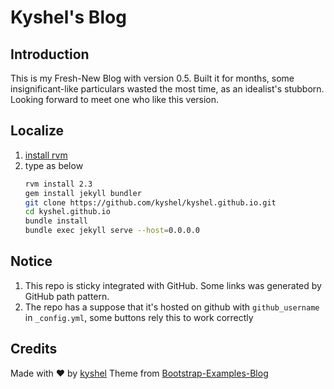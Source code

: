 # Kyshel's Blog

## Introduction
This is my Fresh-New Blog with version 0.5. Built it for months, some insignificant-like particulars wasted the most time, as an idealist's stubborn.
Looking forward to meet one who like this version.

## Localize
1. [install rvm](https://rvm.io/)
2. type as below
	``` bash
	rvm install 2.3
	gem install jekyll bundler
	git clone https://github.com/kyshel/kyshel.github.io.git
	cd kyshel.github.io
	bundle install
	bundle exec jekyll serve --host=0.0.0.0
	```



## Notice
1. This repo is sticky integrated with GitHub. Some links was generated by GitHub path pattern. 
1. The repo has a suppose that it's hosted on github with `github_username` in `_config.yml`, some buttons rely this to work correctly

## Credits
Made with ❤ by [kyshel](https://github.com/kyshel)
Theme from [Bootstrap-Examples-Blog](https://getbootstrap.com/docs/4.1/examples/blog/)
